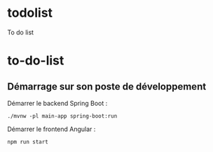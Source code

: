 # todolist
To do list
# to-do-list

## Démarrage sur son poste de développement

Démarrer le backend Spring Boot :

```shell
./mvnw -pl main-app spring-boot:run
```

Démarrer le frontend Angular : 

```shell
npm run start
```